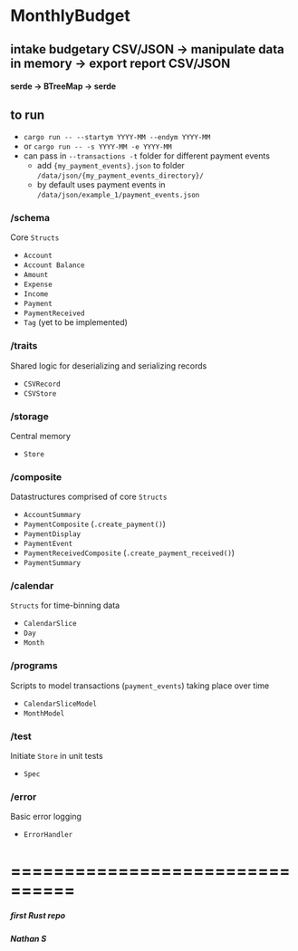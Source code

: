 # MonthlyBudget

## intake budgetary CSV/JSON -> manipulate data in memory -> export report CSV/JSON
#### serde -> BTreeMap -> serde

## to run
- `cargo run -- --startym YYYY-MM --endym YYYY-MM`
- or `cargo run -- -s YYYY-MM -e YYYY-MM`
- can pass in `--transactions -t` folder for different payment events
  - add `{my_payment_events}.json` to folder `/data/json/{my_payment_events_directory}/`
  - by default uses payment events in `/data/json/example_1/payment_events.json`

### /schema
Core `Structs`
  - `Account`
  - `Account Balance`
  - `Amount`
  - `Expense`
  - `Income`
  - `Payment`
  - `PaymentReceived`
  - `Tag` (yet to be implemented)

### /traits
Shared logic for deserializing and serializing records

  - `CSVRecord`
  - `CSVStore`
  
### /storage
Central memory
  - `Store`

### /composite
Datastructures comprised of core `Structs`
  - `AccountSummary`
  - `PaymentComposite` (`.create_payment()`)
  - `PaymentDisplay`
  - `PaymentEvent`
  - `PaymentReceivedComposite` (`.create_payment_received()`)
  - `PaymentSummary`

### /calendar
`Structs` for time-binning data
  - `CalendarSlice`
  - `Day`
  - `Month`
  
### /programs
Scripts to model transactions (`payment_events`) taking place over time
  - `CalendarSliceModel`
  - `MonthModel`
  
### /test
Initiate `Store` in unit tests
  - `Spec`
  
### /error
Basic error logging
  - `ErrorHandler`


================================
================================

##### first Rust repo
##### Nathan S
